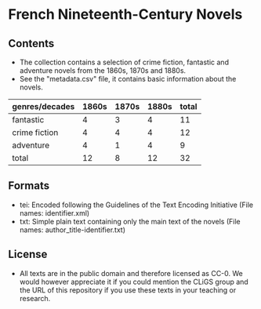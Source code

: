 French Nineteenth-Century Novels
================================

## Contents
* The collection contains a selection of crime fiction, fantastic and adventure novels from the 1860s, 1870s and 1880s.
* See the "metadata.csv" file, it contains basic information about the novels.

|genres/decades|1860s|1870s|1880s|total|
|--------------|-----|-----|-----|-----|
|fantastic     |   4 |   3 |   4 |  11 |
|crime fiction |   4 |   4 |   4 |  12 |
|adventure     |   4 |   1 |   4 |   9 |
|total         |  12 |   8 |  12 |  32 |

## Formats 

* tei: Encoded following the Guidelines of the Text Encoding Initiative (File names: identifier.xml)
* txt: Simple plain text containing only the main text of the novels (File names: author_title-identifier.txt)

## License

* All texts are in the public domain and therefore licensed as CC-0. We would however appreciate it if you could mention the CLiGS group and the URL of this repository if you use these texts in your teaching or research.  

 
